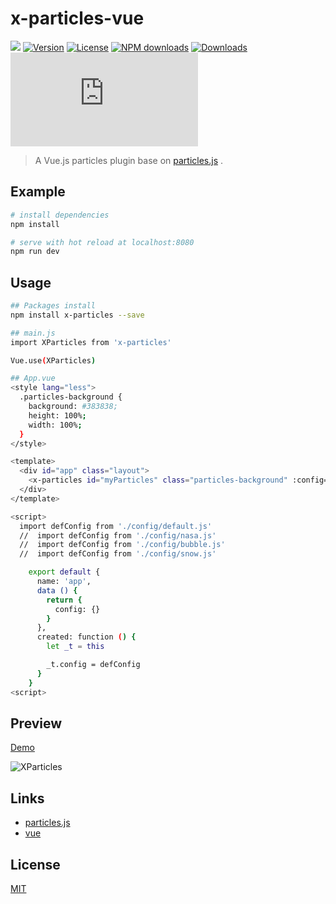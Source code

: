 # x-particles-vue
[![](https://img.shields.io/travis/iview/iview.svg?style=flat-square)](https://travis-ci.org/x-particles/x-particles)
[![Version](https://img.shields.io/npm/v/x-particles.svg)](https://www.npmjs.com/package/x-particles)
[![License](https://img.shields.io/npm/l/x-particles.svg)](https://www.npmjs.com/package/x-particles)
[![NPM downloads](http://img.shields.io/npm/dm/x-particles.svg?style=flat-square)](https://npmjs.org/package/x-particles)
[![Downloads](https://img.shields.io/npm/dt/x-particles.svg)](https://www.npmjs.com/package/x-particles)
![JS gzip size](http://img.badgesize.io/https://unpkg.com/x-particles/dist/XParticles.js?compression=gzip&label=gzip%20size:%20JS&style=flat-square)

> A Vue.js particles plugin base on [particles.js](https://github.com/VincentGarreau/particles.js) .

## Example

``` bash
# install dependencies
npm install

# serve with hot reload at localhost:8080
npm run dev
```

## Usage

``` bash
## Packages install
npm install x-particles --save

## main.js
import XParticles from 'x-particles'

Vue.use(XParticles)

## App.vue
<style lang="less">
  .particles-background {
    background: #383838;
    height: 100%;
    width: 100%;
  }
</style>

<template>
  <div id="app" class="layout">
    <x-particles id="myParticles" class="particles-background" :config="config"></x-particles>
  </div>
</template>

<script>
  import defConfig from './config/default.js'
  //  import defConfig from './config/nasa.js'
  //  import defConfig from './config/bubble.js'
  //  import defConfig from './config/snow.js'

    export default {
      name: 'app',
      data () {
        return {
          config: {}
        }
      },
      created: function () {
        let _t = this

        _t.config = defConfig
      }
    }
<script>
```

## Preview
[Demo](https://oxoyo.github.io/X-Particles-Vue-Demo/)

![XParticles](https://raw.githubusercontent.com/OXOYO/X-Particles-Vue/master/docs/images/img_001.png "XParticles")

## Links
- [particles.js](https://github.com/VincentGarreau/particles.js)
- [vue](https://github.com/vuejs/vue)


## License
[MIT](http://opensource.org/licenses/MIT)
